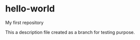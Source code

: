 # hello-world
My first repository

This a description file created as a branch for testing purpose.
